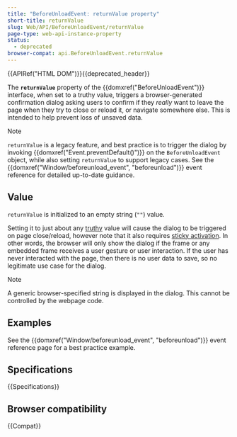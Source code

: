 ```yaml
---
title: "BeforeUnloadEvent: returnValue property"
short-title: returnValue
slug: Web/API/BeforeUnloadEvent/returnValue
page-type: web-api-instance-property
status:
  - deprecated
browser-compat: api.BeforeUnloadEvent.returnValue
---
```


{{APIRef("HTML DOM")}}{{deprecated_header}}

The **`returnValue`** property of the
{{domxref("BeforeUnloadEvent")}} interface, when set to a truthy value, triggers a browser-generated confirmation dialog asking users to confirm if they _really_ want to leave the page when they try to close or reload it, or navigate somewhere else. This is intended to help prevent loss of unsaved data.

> [!NOTE]
> `returnValue` is a legacy feature, and best practice is to trigger the dialog by invoking {{domxref("Event.preventDefault()")}} on the `BeforeUnloadEvent` object, while also setting `returnValue` to support legacy cases. See the {{domxref("Window/beforeunload_event", "beforeunload")}} event reference for detailed up-to-date guidance.

## Value

`returnValue` is initialized to an empty string (`""`) value.

Setting it to just about any [truthy](/en-US/docs/Glossary/Truthy) value will cause the dialog to be triggered on page close/reload, however note that it also requires [sticky activation](/en-US/docs/Glossary/Sticky_activation). In other words, the browser will only show the dialog if the frame or any embedded frame receives a user gesture or user interaction. If the user has never interacted with the page, then there is no user data to save, so no legitimate use case for the dialog.

> [!NOTE]
> A generic browser-specified string is displayed in the dialog. This cannot be controlled by the webpage code.

## Examples

See the {{domxref("Window/beforeunload_event", "beforeunload")}} event reference page for a best practice example.

## Specifications

{{Specifications}}

## Browser compatibility

{{Compat}}
